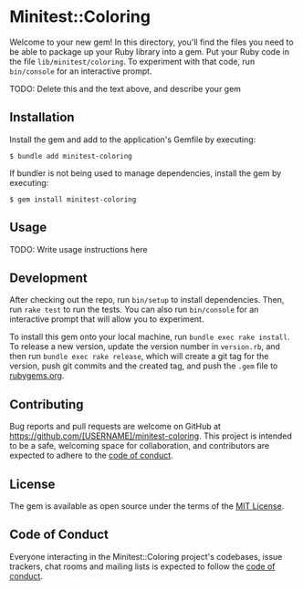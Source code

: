 # Minitest::Coloring

Welcome to your new gem! In this directory, you'll find the files you need to be able to package up your Ruby library into a gem. Put your Ruby code in the file `lib/minitest/coloring`. To experiment with that code, run `bin/console` for an interactive prompt.

TODO: Delete this and the text above, and describe your gem

## Installation

Install the gem and add to the application's Gemfile by executing:

    $ bundle add minitest-coloring

If bundler is not being used to manage dependencies, install the gem by executing:

    $ gem install minitest-coloring

## Usage

TODO: Write usage instructions here

## Development

After checking out the repo, run `bin/setup` to install dependencies. Then, run `rake test` to run the tests. You can also run `bin/console` for an interactive prompt that will allow you to experiment.

To install this gem onto your local machine, run `bundle exec rake install`. To release a new version, update the version number in `version.rb`, and then run `bundle exec rake release`, which will create a git tag for the version, push git commits and the created tag, and push the `.gem` file to [rubygems.org](https://rubygems.org).

## Contributing

Bug reports and pull requests are welcome on GitHub at https://github.com/[USERNAME]/minitest-coloring. This project is intended to be a safe, welcoming space for collaboration, and contributors are expected to adhere to the [code of conduct](https://github.com/[USERNAME]/minitest-coloring/blob/master/CODE_OF_CONDUCT.md).

## License

The gem is available as open source under the terms of the [MIT License](https://opensource.org/licenses/MIT).

## Code of Conduct

Everyone interacting in the Minitest::Coloring project's codebases, issue trackers, chat rooms and mailing lists is expected to follow the [code of conduct](https://github.com/[USERNAME]/minitest-coloring/blob/master/CODE_OF_CONDUCT.md).
